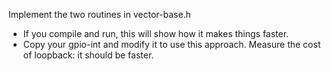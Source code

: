 Implement the two routines in vector-base.h

- If you compile and run, this will show how it makes things faster.
- Copy your gpio-int and modify it to use this approach.  Measure
  the cost of loopback: it should be faster.
